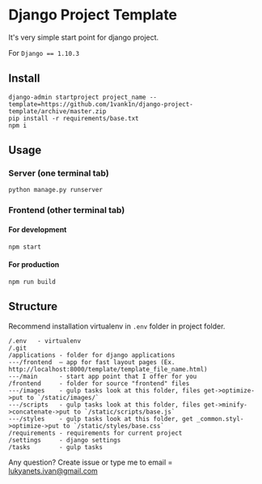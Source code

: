 # Django Project Template

It's very simple start point for django project.

For `Django == 1.10.3`

## Install

	django-admin startproject project_name --template=https://github.com/1vank1n/django-project-template/archive/master.zip
	pip install -r requirements/base.txt
	npm i

## Usage

### Server (one terminal tab)
	python manage.py runserver

### Frontend (other terminal tab)

#### For development
	npm start

#### For production
	npm run build


## Structure

Recommend installation virtualenv in `.env` folder in project folder.

```
/.env	- virtualenv
/.git
/applications - folder for django applications
---/frontend  – app for fast layout pages (Ex. http://localhost:8000/template/template_file_name.html)
---/main      - start app point that I offer for you
/frontend     - folder for source "frontend" files
---/images    - gulp tasks look at this folder, files get->optimize->put to `/static/images/`
---/scripts   - gulp tasks look at this folder, files get->minify->concatenate->put to `/static/scripts/base.js`
---/styles    - gulp tasks look at this folder, get _common.styl->optimize->put to `/static/styles/base.css`
/requirements - requirements for current project
/settings     - django settings
/tasks        - gulp tasks
```

Any question? Create issue or type me to email = lukyanets.ivan@gmail.com
